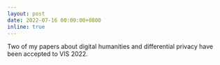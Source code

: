 ```yaml
---
layout: post
date: 2022-07-16 00:00:00+0800
inline: true
---
```


Two of my papers about digital humanities and differential privacy have been accepted to VIS 2022.